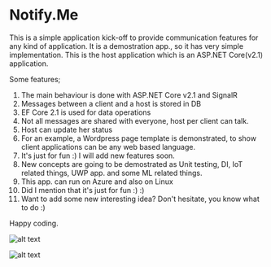 # Notify.Me

This is a simple application kick-off to provide communication features for any kind of application. It is a demostration app., so it has very simple implementation. This is the host application which is an ASP.NET Core(v2.1) application.

Some features;

1. The main behaviour is done with ASP.NET Core v2.1 and SignalR
2. Messages between a client and a host is stored in DB
3. EF Core 2.1 is used for data operations
4. Not all messages are shared with everyone, host per client can talk.
5. Host can update her status
6. For an example, a Wordpress page template is demonstrated, to show client applications can be any web based language.
7. It's just for fun :) I will add new features soon. 
8. New concepts are going to be demostrated as Unit testing, DI, IoT related things, UWP app. and some ML related things.
9. This app. can run on Azure and also on Linux
10. Did I mention that it's just for fun :) :)
11. Want to add some new interesting idea? Don't hesitate, you know what to do :)

Happy coding.




![alt text](https://github.com/ardacetinkaya/Notify.Me/blob/master/NotifyMe_Client.PNG "Client")

![alt text](https://github.com/ardacetinkaya/Notify.Me/blob/master/NotifyMe_Host.PNG "Host")


